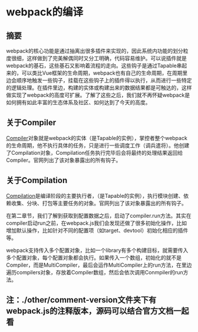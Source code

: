 # webpack的编译

## 摘要
webpack的核心功能是通过抽离出很多插件来实现的，因此系统内功能的划分粒度很细，这样做到了完美解偶同时又分工明确，代码容易维护。可以说插件就是webpack的基石，这些基石又影响着流程的走向。这些钩子是通过Tapable串起来的，可以类比Vue框架的生命周期，webpack也有自己的生命周期，在周期里边会顺序地触发一些钩子，挂载在这些钩子上的插件得以执行，从而进行一些特定的逻辑处理。在插件里边，构建的实体或构建出来的数据结果都是可触达的，这样做实现了webpack的高度可扩展。了解了这些之后，我们就不再怀疑webpack是如何拥有如此丰富的生态体系及社区、如何达到了今天的高度。

## 关于Compiler
[Compiler](https://webpack.docschina.org/api/compiler/)对象就是webpack的实体（是Tapable的实例），掌控者整个webpack的生命周期，他不执行具体的任务，只是进行一些调度工作（调兵遣将）。他创建了Compilation对象，Compilation任务执行完毕后会将最终的处理结果返回给Compiler。官网列出了该对象暴露出的所有钩子。

## 关于Compilation
[Compilation](https://webpack.docschina.org/api/compilation/)是编译阶段的主要执行者，（是Tapable的实例），执行模块创建、依赖收集、分块、打包等主要任务的对象。官网列出了该对象暴露出的所有钩子。

在第二章节，我们了解到获取到配置数据之后，启动了compiler.run方法。其实在compiler启动run之前，在webpack.js我们会发现还做了很多初始化操作，比如增加默认操作，比如针对不同的配置项（如target、devtool）初始化相应的插件等。

webpack支持传入多个配置对象，比如一个library有多个构建目标，就需要传入多个配置对象，每个配置对象都会执行。如果传入一个数组，初始化的就不是Compiler，而是MultiCompiler，最后会运作MultiCompiler上的run方法，在里边遍历compilers对象，存放着Compiler数组，然后会依次调用Conmpiler的run方法。

## 注：./other/comment-version文件夹下有webpack.js的注释版本，源码可以结合官方文档一起看 ##
